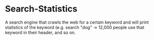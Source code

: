 Search-Statistics
=================

A search engine that crawls the web for a certain keyword and will print statistics of the keyword (e.g. search "dog" -> 12,000 people use that keyword in their header, and so on.